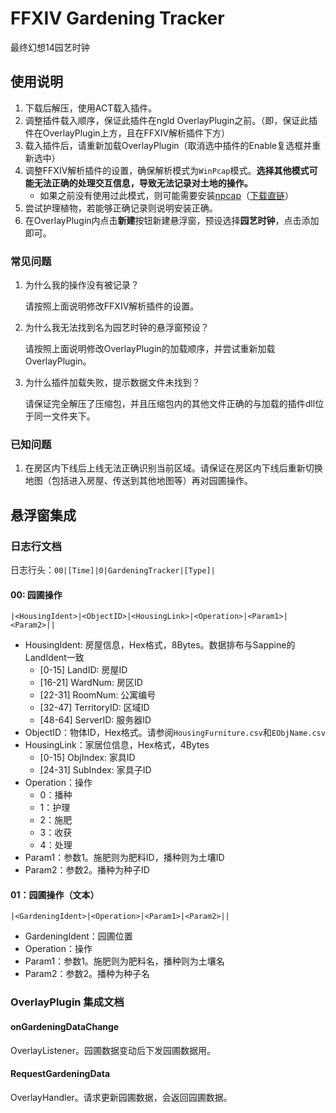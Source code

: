 # FFXIV Gardening Tracker

最终幻想14园艺时钟

## 使用说明

1. 下载后解压，使用ACT载入插件。
2. 调整插件载入顺序，保证此插件在ngld OverlayPlugin之前。（即，保证此插件在OverlayPlugin上方，且在FFXIV解析插件下方）
3. 载入插件后，请重新加载OverlayPlugin（取消选中插件的Enable复选框并重新选中）
4. 调整FFXIV解析插件的设置，确保解析模式为`WinPcap`模式。**选择其他模式可能无法正确的处理交互信息，导致无法记录对土地的操作。**
   - 如果之前没有使用过此模式，则可能需要安装[npcap](https://npcap.com/#download)（[下载直链](https://npcap.com/dist/npcap-1.60.exe)）
5. 尝试护理植物，若能够正确记录则说明安装正确。
6. 在OverlayPlugin内点击**新建**按钮新建悬浮窗，预设选择**园艺时钟**，点击添加即可。

### 常见问题

1. 为什么我的操作没有被记录？

   请按照上面说明修改FFXIV解析插件的设置。

2. 为什么我无法找到名为园艺时钟的悬浮窗预设？

   请按照上面说明修改OverlayPlugin的加载顺序，并尝试重新加载OverlayPlugin。

3. 为什么插件加载失败，提示数据文件未找到？

   请保证完全解压了压缩包，并且压缩包内的其他文件正确的与加载的插件dll位于同一文件夹下。

### 已知问题

1. 在房区内下线后上线无法正确识别当前区域。请保证在房区内下线后重新切换地图（包括进入房屋、传送到其他地图等）再对园圃操作。

## 悬浮窗集成

### 日志行文档

日志行头：`00|[Time]|0|GardeningTracker|[Type]|`

#### 00: 园圃操作

```
|<HousingIdent>|<ObjectID>|<HousingLink>|<Operation>|<Param1>|<Param2>||
```

- HousingIdent: 房屋信息，Hex格式，8Bytes。数据排布与Sappine的LandIdent一致
  - [0-15] LandID: 房屋ID
  - [16-21] WardNum: 房区ID
  - [22-31] RoomNum: 公寓编号
  - [32-47] TerritoryID: 区域ID
  - [48-64] ServerID: 服务器ID
- ObjectID：物体ID，Hex格式。请参阅`HousingFurniture.csv`和`EObjName.csv`
- HousingLink：家居位信息，Hex格式，4Bytes
  - [0-15] ObjIndex: 家具ID
  - [24-31] SubIndex: 家具子ID
- Operation：操作
  - 0：播种
  - 1：护理
  - 2：施肥
  - 3：收获
  - 4：处理
- Param1：参数1。施肥则为肥料ID，播种则为土壤ID
- Param2：参数2。播种为种子ID

#### 01：园圃操作（文本）

```
|<GardeningIdent>|<Operation>|<Param1>|<Param2>||
```

- GardeningIdent：园圃位置
- Operation：操作
- Param1：参数1。施肥则为肥料名，播种则为土壤名
- Param2：参数2。播种为种子名

### OverlayPlugin 集成文档

#### onGardeningDataChange

OverlayListener。园圃数据变动后下发园圃数据用。

#### RequestGardeningData

OverlayHandler。请求更新园圃数据，会返回园圃数据。

